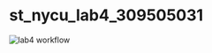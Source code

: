 # st_nycu_lab4_309505031
![lab4 workflow](https://github.com/Shoot-to-root/st_nycu_lab4_309505031/main/.github/workflow/action.yml/badge.svg)
